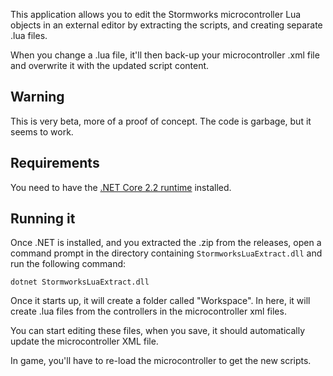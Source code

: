 This application allows you to edit the Stormworks microcontroller Lua objects in an external editor by extracting the scripts, and creating separate .lua files.

When you change a .lua file, it'll then back-up your microcontroller .xml file and overwrite it with the updated script content.

## Warning
This is very beta, more of a proof of concept. The code is garbage, but it seems to work.

## Requirements

You need to have the [.NET Core 2.2 runtime](https://dotnet.microsoft.com/download/thank-you/dotnet-runtime-2.2.5-windows-hosting-bundle-installer) installed.

## Running it

Once .NET is installed, and you extracted the .zip from the releases, open a command prompt in the directory containing `StormworksLuaExtract.dll` and run the following command:

```
dotnet StormworksLuaExtract.dll
```

Once it starts up, it will create a folder called "Workspace". In here, it will create .lua files from the controllers in the microcontroller xml files.

You can start editing these files, when you save, it should automatically update the microcontroller XML file.

In game, you'll have to re-load the microcontroller to get the new scripts.